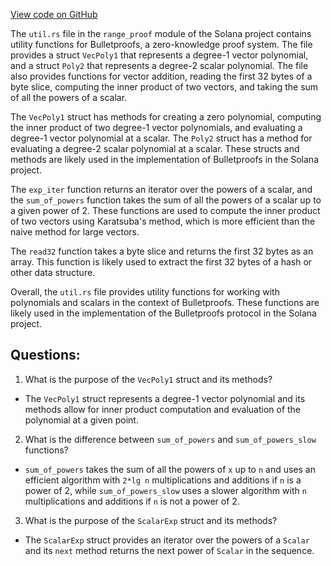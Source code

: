 
[View code on GitHub](https://github.com/solana-labs/solana/blob/master/zk-token-sdk/src/range_proof/util.rs)

The `util.rs` file in the `range_proof` module of the Solana project contains utility functions for Bulletproofs, a zero-knowledge proof system. The file provides a struct `VecPoly1` that represents a degree-1 vector polynomial, and a struct `Poly2` that represents a degree-2 scalar polynomial. The file also provides functions for vector addition, reading the first 32 bytes of a byte slice, computing the inner product of two vectors, and taking the sum of all the powers of a scalar.

The `VecPoly1` struct has methods for creating a zero polynomial, computing the inner product of two degree-1 vector polynomials, and evaluating a degree-1 vector polynomial at a scalar. The `Poly2` struct has a method for evaluating a degree-2 scalar polynomial at a scalar. These structs and methods are likely used in the implementation of Bulletproofs in the Solana project.

The `exp_iter` function returns an iterator over the powers of a scalar, and the `sum_of_powers` function takes the sum of all the powers of a scalar up to a given power of 2. These functions are used to compute the inner product of two vectors using Karatsuba's method, which is more efficient than the naive method for large vectors.

The `read32` function takes a byte slice and returns the first 32 bytes as an array. This function is likely used to extract the first 32 bytes of a hash or other data structure.

Overall, the `util.rs` file provides utility functions for working with polynomials and scalars in the context of Bulletproofs. These functions are likely used in the implementation of the Bulletproofs protocol in the Solana project.
## Questions: 
 1. What is the purpose of the `VecPoly1` struct and its methods?
- The `VecPoly1` struct represents a degree-1 vector polynomial and its methods allow for inner product computation and evaluation of the polynomial at a given point.

2. What is the difference between `sum_of_powers` and `sum_of_powers_slow` functions?
- `sum_of_powers` takes the sum of all the powers of `x` up to `n` and uses an efficient algorithm with `2*lg n` multiplications and additions if `n` is a power of 2, while `sum_of_powers_slow` uses a slower algorithm with `n` multiplications and additions if `n` is not a power of 2.

3. What is the purpose of the `ScalarExp` struct and its methods?
- The `ScalarExp` struct provides an iterator over the powers of a `Scalar` and its `next` method returns the next power of `Scalar` in the sequence.